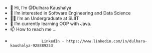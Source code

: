 - 👋 Hi, I’m @Dulhara Kaushalya
- 👀 I’m interested in Software Engineering and Data Science
- 🧑‍🎓 I’m an Undergraduate at SLIIT
- 🌱 I’m currently learning OOP with Java.
- 📫 How to reach me ...
-                   LinkedIn - https://www.linkedin.com/in/dulhara-kaushalya-928889253

